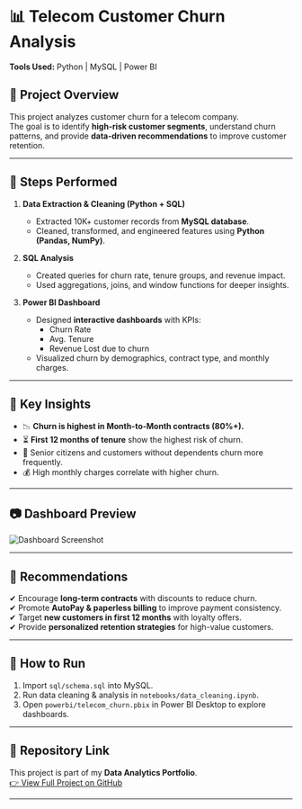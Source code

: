 # 📊 Telecom Customer Churn Analysis

**Tools Used:** Python | MySQL | Power BI  

## 🔹 Project Overview
This project analyzes customer churn for a telecom company.  
The goal is to identify **high-risk customer segments**, understand churn patterns, and provide **data-driven recommendations** to improve customer retention.  

---

## 🔹 Steps Performed
1. **Data Extraction & Cleaning (Python + SQL)**  
   - Extracted 10K+ customer records from **MySQL database**.  
   - Cleaned, transformed, and engineered features using **Python (Pandas, NumPy)**.  

2. **SQL Analysis**  
   - Created queries for churn rate, tenure groups, and revenue impact.  
   - Used aggregations, joins, and window functions for deeper insights.  

3. **Power BI Dashboard**  
   - Designed **interactive dashboards** with KPIs:  
     - Churn Rate  
     - Avg. Tenure  
     - Revenue Lost due to churn  
   - Visualized churn by demographics, contract type, and monthly charges.  

---

## 🔹 Key Insights
- 📉 **Churn is highest in Month-to-Month contracts (80%+).**  
- ⏳ **First 12 months of tenure** show the highest risk of churn.  
- 👴 Senior citizens and customers without dependents churn more frequently.  
- 💰 High monthly charges correlate with higher churn.  

---

## 📷 Dashboard Preview
![Dashboard Screenshot](powerbi/dashboard_screenshot.png)

---

## 🔹 Recommendations
✔ Encourage **long-term contracts** with discounts to reduce churn.  
✔ Promote **AutoPay & paperless billing** to improve payment consistency.  
✔ Target **new customers in first 12 months** with loyalty offers.  
✔ Provide **personalized retention strategies** for high-value customers.  

---

## 🚀 How to Run
1. Import `sql/schema.sql` into MySQL.  
2. Run data cleaning & analysis in `notebooks/data_cleaning.ipynb`.  
3. Open `powerbi/telecom_churn.pbix` in Power BI Desktop to explore dashboards.  

---

## 🔗 Repository Link
This project is part of my **Data Analytics Portfolio**.  
[👉 View Full Project on GitHub](https://github.com/gautamkunal306/customer-churn-analysis.git)

---



